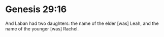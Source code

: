 # Genesis 29:16

And Laban had two daughters: the name of the elder [was] Leah, and the name of the younger [was] Rachel.